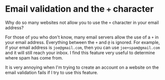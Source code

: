 # Email validation and the `+` character

Why do so many websites not allow you to use the `+` character in your email
address?

For those of you who don't know, many email servers allow the use of a `+` in
your email address. Everything between the `+` and `@` is ignored. For example,
if your email address is `joe@gmail.com`, then you can use `joe+spam@gmail.com`
and it will still reach your inbox. I find this feature very useful to
determine where spam has come from.

It is very annoying when I'm trying to create an account on a website on the
email validation fails if I try to use this feature.
